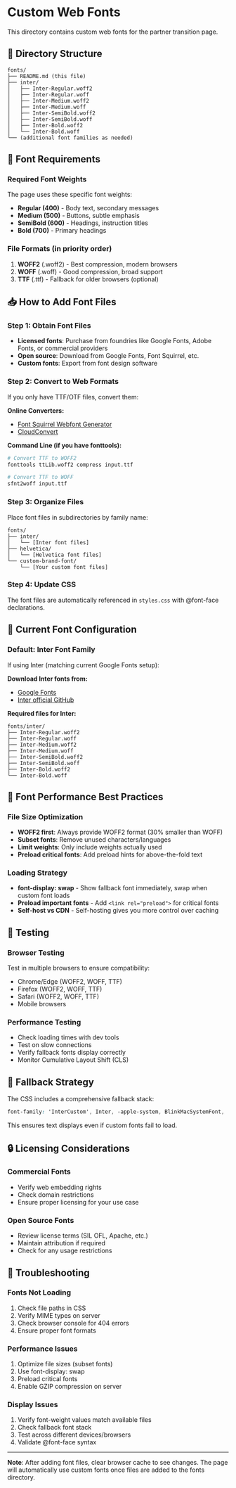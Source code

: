 # Custom Web Fonts

This directory contains custom web fonts for the partner transition page.

## 📁 Directory Structure

```
fonts/
├── README.md (this file)
├── inter/
│   ├── Inter-Regular.woff2
│   ├── Inter-Regular.woff
│   ├── Inter-Medium.woff2
│   ├── Inter-Medium.woff
│   ├── Inter-SemiBold.woff2
│   ├── Inter-SemiBold.woff
│   ├── Inter-Bold.woff2
│   └── Inter-Bold.woff
└── (additional font families as needed)
```

## 🎯 Font Requirements

### Required Font Weights
The page uses these specific font weights:
- **Regular (400)** - Body text, secondary messages
- **Medium (500)** - Buttons, subtle emphasis
- **SemiBold (600)** - Headings, instruction titles
- **Bold (700)** - Primary headings

### File Formats (in priority order)
1. **WOFF2** (.woff2) - Best compression, modern browsers
2. **WOFF** (.woff) - Good compression, broad support
3. **TTF** (.ttf) - Fallback for older browsers (optional)

## 📥 How to Add Font Files

### Step 1: Obtain Font Files
- **Licensed fonts**: Purchase from foundries like Google Fonts, Adobe Fonts, or commercial providers
- **Open source**: Download from Google Fonts, Font Squirrel, etc.
- **Custom fonts**: Export from font design software

### Step 2: Convert to Web Formats
If you only have TTF/OTF files, convert them:

**Online Converters:**
- [Font Squirrel Webfont Generator](https://www.fontsquirrel.com/tools/webfont-generator)
- [CloudConvert](https://cloudconvert.com/ttf-to-woff2)

**Command Line (if you have fonttools):**
```bash
# Convert TTF to WOFF2
fonttools ttLib.woff2 compress input.ttf

# Convert TTF to WOFF
sfnt2woff input.ttf
```

### Step 3: Organize Files
Place font files in subdirectories by family name:
```
fonts/
├── inter/
│   └── [Inter font files]
├── helvetica/
│   └── [Helvetica font files]
└── custom-brand-font/
    └── [Your custom font files]
```

### Step 4: Update CSS
The font files are automatically referenced in `styles.css` with @font-face declarations.

## 🚀 Current Font Configuration

### Default: Inter Font Family
If using Inter (matching current Google Fonts setup):

**Download Inter fonts from:**
- [Google Fonts](https://fonts.google.com/specimen/Inter)
- [Inter official GitHub](https://github.com/rsms/inter)

**Required files for Inter:**
```
fonts/inter/
├── Inter-Regular.woff2
├── Inter-Regular.woff
├── Inter-Medium.woff2
├── Inter-Medium.woff
├── Inter-SemiBold.woff2
├── Inter-SemiBold.woff
├── Inter-Bold.woff2
└── Inter-Bold.woff
```

## 🎨 Font Performance Best Practices

### File Size Optimization
- **WOFF2 first**: Always provide WOFF2 format (30% smaller than WOFF)
- **Subset fonts**: Remove unused characters/languages
- **Limit weights**: Only include weights actually used
- **Preload critical fonts**: Add preload hints for above-the-fold text

### Loading Strategy
- **font-display: swap** - Show fallback font immediately, swap when custom font loads
- **Preload important fonts** - Add `<link rel="preload">` for critical fonts
- **Self-host vs CDN** - Self-hosting gives you more control over caching

## 🔧 Testing

### Browser Testing
Test in multiple browsers to ensure compatibility:
- Chrome/Edge (WOFF2, WOFF, TTF)
- Firefox (WOFF2, WOFF, TTF)
- Safari (WOFF2, WOFF, TTF)
- Mobile browsers

### Performance Testing
- Check loading times with dev tools
- Test on slow connections
- Verify fallback fonts display correctly
- Monitor Cumulative Layout Shift (CLS)

## 📱 Fallback Strategy

The CSS includes a comprehensive fallback stack:
```css
font-family: 'InterCustom', Inter, -apple-system, BlinkMacSystemFont, 'Segoe UI', Roboto, sans-serif;
```

This ensures text displays even if custom fonts fail to load.

## 🔒 Licensing Considerations

### Commercial Fonts
- Verify web embedding rights
- Check domain restrictions
- Ensure proper licensing for your use case

### Open Source Fonts
- Review license terms (SIL OFL, Apache, etc.)
- Maintain attribution if required
- Check for any usage restrictions

## 🐛 Troubleshooting

### Fonts Not Loading
1. Check file paths in CSS
2. Verify MIME types on server
3. Check browser console for 404 errors
4. Ensure proper font formats

### Performance Issues
1. Optimize file sizes (subset fonts)
2. Use font-display: swap
3. Preload critical fonts
4. Enable GZIP compression on server

### Display Issues
1. Verify font-weight values match available files
2. Check fallback font stack
3. Test across different devices/browsers
4. Validate @font-face syntax

---

**Note**: After adding font files, clear browser cache to see changes. The page will automatically use custom fonts once files are added to the fonts directory.

